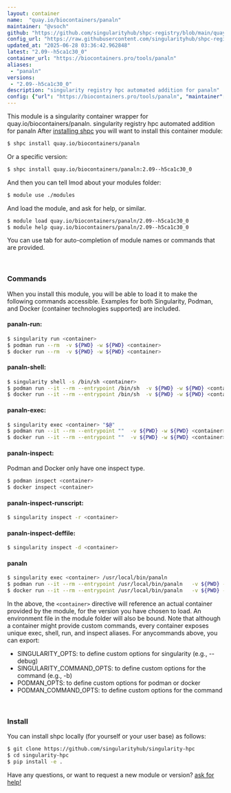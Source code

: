 ```yaml
---
layout: container
name:  "quay.io/biocontainers/panaln"
maintainer: "@vsoch"
github: "https://github.com/singularityhub/shpc-registry/blob/main/quay.io/biocontainers/panaln/container.yaml"
config_url: "https://raw.githubusercontent.com/singularityhub/shpc-registry/main/quay.io/biocontainers/panaln/container.yaml"
updated_at: "2025-06-28 03:36:42.962848"
latest: "2.09--h5ca1c30_0"
container_url: "https://biocontainers.pro/tools/panaln"
aliases:
 - "panaln"
versions:
 - "2.09--h5ca1c30_0"
description: "singularity registry hpc automated addition for panaln"
config: {"url": "https://biocontainers.pro/tools/panaln", "maintainer": "@vsoch", "description": "singularity registry hpc automated addition for panaln", "latest": {"2.09--h5ca1c30_0": "sha256:efd3994a0b6c39b37f56df0c05adf08dd19ccde9887ba5b91c5e2bd46e9925cf"}, "tags": {"2.09--h5ca1c30_0": "sha256:efd3994a0b6c39b37f56df0c05adf08dd19ccde9887ba5b91c5e2bd46e9925cf"}, "docker": "quay.io/biocontainers/panaln", "aliases": {"panaln": "/usr/local/bin/panaln"}}
---
```


This module is a singularity container wrapper for quay.io/biocontainers/panaln.
singularity registry hpc automated addition for panaln
After [installing shpc](#install) you will want to install this container module:


```bash
$ shpc install quay.io/biocontainers/panaln
```

Or a specific version:

```bash
$ shpc install quay.io/biocontainers/panaln:2.09--h5ca1c30_0
```

And then you can tell lmod about your modules folder:

```bash
$ module use ./modules
```

And load the module, and ask for help, or similar.

```bash
$ module load quay.io/biocontainers/panaln/2.09--h5ca1c30_0
$ module help quay.io/biocontainers/panaln/2.09--h5ca1c30_0
```

You can use tab for auto-completion of module names or commands that are provided.

<br>

### Commands

When you install this module, you will be able to load it to make the following commands accessible.
Examples for both Singularity, Podman, and Docker (container technologies supported) are included.

#### panaln-run:

```bash
$ singularity run <container>
$ podman run --rm  -v ${PWD} -w ${PWD} <container>
$ docker run --rm  -v ${PWD} -w ${PWD} <container>
```

#### panaln-shell:

```bash
$ singularity shell -s /bin/sh <container>
$ podman run --it --rm --entrypoint /bin/sh  -v ${PWD} -w ${PWD} <container>
$ docker run --it --rm --entrypoint /bin/sh  -v ${PWD} -w ${PWD} <container>
```

#### panaln-exec:

```bash
$ singularity exec <container> "$@"
$ podman run --it --rm --entrypoint ""  -v ${PWD} -w ${PWD} <container> "$@"
$ docker run --it --rm --entrypoint ""  -v ${PWD} -w ${PWD} <container> "$@"
```

#### panaln-inspect:

Podman and Docker only have one inspect type.

```bash
$ podman inspect <container>
$ docker inspect <container>
```

#### panaln-inspect-runscript:

```bash
$ singularity inspect -r <container>
```

#### panaln-inspect-deffile:

```bash
$ singularity inspect -d <container>
```


#### panaln

```bash
$ singularity exec <container> /usr/local/bin/panaln
$ podman run --it --rm --entrypoint /usr/local/bin/panaln   -v ${PWD} -w ${PWD} <container> -c " $@"
$ docker run --it --rm --entrypoint /usr/local/bin/panaln   -v ${PWD} -w ${PWD} <container> -c " $@"
```



In the above, the `<container>` directive will reference an actual container provided
by the module, for the version you have chosen to load. An environment file in the
module folder will also be bound. Note that although a container
might provide custom commands, every container exposes unique exec, shell, run, and
inspect aliases. For anycommands above, you can export:

 - SINGULARITY_OPTS: to define custom options for singularity (e.g., --debug)
 - SINGULARITY_COMMAND_OPTS: to define custom options for the command (e.g., -b)
 - PODMAN_OPTS: to define custom options for podman or docker
 - PODMAN_COMMAND_OPTS: to define custom options for the command

<br>

### Install

You can install shpc locally (for yourself or your user base) as follows:

```bash
$ git clone https://github.com/singularityhub/singularity-hpc
$ cd singularity-hpc
$ pip install -e .
```

Have any questions, or want to request a new module or version? [ask for help!](https://github.com/singularityhub/singularity-hpc/issues)